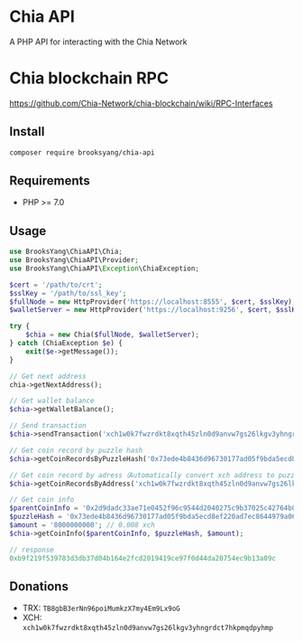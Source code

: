 # Chia API
A PHP API for interacting with the Chia Network

# Chia blockchain RPC
https://github.com/Chia-Network/chia-blockchain/wiki/RPC-Interfaces

## Install

```bash
composer require brooksyang/chia-api
```
## Requirements

* PHP >= 7.0

## Usage

```php
use BrooksYang\ChiaAPI\Chia;
use BrooksYang\ChiaAPI\Provider;
use BrooksYang\ChiaAPI\Exception\ChiaException;

$cert = '/path/to/crt';
$sslKey = '/path/to/ssl_key';
$fullNode = new HttpProvider('https://localhost:8555', $cert, $sslKey);
$walletServer = new HttpProvider('https://localhost:9256', $cert, $sslKey);

try {
    $chia = new Chia($fullNode, $walletServer);
} catch (ChiaException $e) {
    exit($e->getMessage());
}

// Get next address
chia->getNextAddress();

// Get wallet balance
$chia->getWalletBalance();

// Send transaction
$chia->sendTransaction('xch1w0k7fwzrdkt8xqth45zln0d9anvw7gs26lkgv3yhngrdct7hkpmqdpyhmp', 1);

// Get coin record by puzzle hash
$chia->getCoinRecordsByPuzzleHash('0x73ede4b8436d96730177ad05f9bda5ecd8ef220ad7ec8644979a06dc2fd7b076');

// Get coin record by adress（Automatically convert xch address to puzzle hash）
$chia->getCoinRecordsByAddress('xch1w0k7fwzrdkt8xqth45zln0d9anvw7gs26lkgv3yhngrdct7hkpmqdpyhmp');

// Get coin info
$parentCoinInfo = '0x2d9dadc33ae71e0452f96c9544d2040275c9b37025c42764b0017a63cc8a2af6';
$puzzleHash = '0x73ede4b8436d96730177ad05f9bda5ecd8ef220ad7ec8644979a06dc2fd7b076';
$amount = '8000000000'; // 0.008 xch
$chia->getCoinInfo($parentCoinInfo, $puzzleHash, $amount);

// response
0xb9f219f539783d3db37d04b164e2fcd2019419ce97f0d44da20754ec9b13a09c
```

## Donations
 - TRX: ```TB8gbB3erNn96poiMumkzX7my4Em9Lx9oG```
 - XCH: ```xch1w0k7fwzrdkt8xqth45zln0d9anvw7gs26lkgv3yhngrdct7hkpmqdpyhmp```
